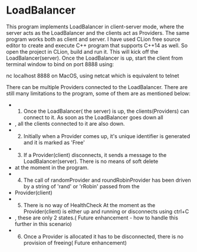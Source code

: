# LoadBalancer

This program implements LoadBalancer in client-server mode, where the server acts as the LoadBalancer and the clients act as Providers. The same program works both as client and server.
I have used CLion free source editor to create and execute C++ program that supports C++14 as well. So open the project in CLion, build and run it. This will kick off the LoadBalancer(server).
Once the LoadBalancer is up, start the client from terminal window to bind on port 8888 using:

nc localhost 8888 on MacOS, using netcat which is equivalent to telnet

There can be multiple Providers connected to the LoadBalancer. There are still many limitations to the program, some of them are as mentioned below:

 * 1) Once the LoadBalancer( the server) is up, the clients(Providers) can connect to it. As soon as the LoadBalancer goes down all
 * , all the clients connected to it are also down.
 * 2) Initially when a Provider comes up, it's unique identifier is generated and it is marked as 'Free'
 * 3) If a Provider(client) disconnects, it sends a message to the LoadBalancer(server). There is no means of soft delete
 * at the moment in the program.
 * 4) The call of randomProvider and roundRobinProvider has been driven by a string of 'rand' or 'rRobin' passed from the
 * Provider(client)
 * 5) There is no way of HealthCheck At the moment as the Provider(client) is either up and running or disconnects using ctrl+C
 * , these are only 2 states.( Future enhancement - how to handle this further in this scenario)
 * 6) Once a Provider is allocated it has to be disconnected, there is no provision of freeing( Future enhancement)
